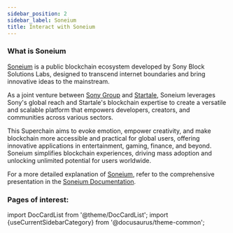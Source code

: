 ```yaml
---
sidebar_position: 2
sidebar_label: Soneium
title: Interact with Soneium
---
```


### What is Soneium

[Soneium](https://soneium.org/) is a public blockchain ecosystem developed by Sony Block Solutions Labs, designed to transcend internet boundaries and bring innovative ideas to the mainstream.

As a joint venture between [Sony Group](https://www.sony.com/en/) and [Startale](https://startale.com/en), Soneium leverages Sony's global reach and Startale's blockchain expertise to create a versatile and scalable platform that empowers developers, creators, and communities across various sectors.

This Superchain aims to evoke emotion, empower creativity, and make blockchain more accessible and practical for global users, offering innovative applications in entertainment, gaming, finance, and beyond. Soneium simplifies blockchain experiences, driving mass adoption and unlocking unlimited potential for users worldwide.

For a more detailed explanation of [Soneium](https://soneium.org/), refer to the comprehensive presentation in the [Soneium Documentation](https://docs.soneium.org/).

### Pages of interest:

import DocCardList from '@theme/DocCardList';
import {useCurrentSidebarCategory} from '@docusaurus/theme-common';

<DocCardList items={useCurrentSidebarCategory().items}/>